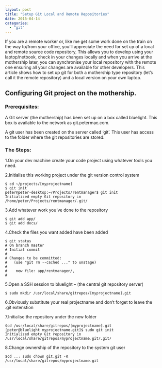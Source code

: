 ```yaml
---
layout: post
title: "Setup Git Local and Remote Repositories"
date: 2015-04-14
categories: 
  - "git"
---
```


If you are a remote worker or, like me get some work done on the train on the way to/from your office, you’ll appreciate the need for set up of a local and remote source code repository, This allows you to develop using your laptop/netbook, check in your changes locally and when you arrive at the mothership later, you can synchronise your local repository with the remote one ensuring all your changes are available for other developers. This article shows how to set up git for both a mothership type repository (let’s call it the remote repository) and a local version on your own laptop.

## Configuring Git project on the mothership.

### Prerequisites:

A Git server (the mothership) has been set up on a box called bluelight. This box is available to the network as git.petermac.com.

A git user has been created on the server called ‘git’. This user has access to the folder where the git repositories are stored.

### The Steps:

1.On your dev machine create your code project using whatever tools you need.

2.Initialise this working project under the git version control system

```
$ cd ~/projects/[myprojectname]
$ git init
peter@peter-desktop:~/Projects/rentmanager$ git init
Initialized empty Git repository in /home/peter/Projects/rentmanager/.git/
```

3.Add whatever work you’ve done to the repository

```
$ git add app/
$ git add docs/
```

4.Check the files you want added have been added

```
$ git status
# On branch master
# Initial commit
#
# Changes to be committed:
#   (use "git rm --cached ..." to unstage)
#
#    new file: app/rentmanager/,
#
```

5.Open a SSH session to bluelight – (the central git repository server)

```
$ sudo mkdir /usr/local/share/gitrepos/[myprojectname].git
```

6.Obviously substitute your real projectname and don’t forget to leave the .git extenstion

7.Initialise the repository under the new folder

```
$cd /usr/local/share/gitrepos/[myprojectname].git
[peter@bluelight myprojectname.git]$ sudo git init
Initialized empty Git repository in /usr/local/share/gitrepos/myprojectname.git/.git/
```

8.Change ownership of the repository to the system git user

```
$cd ..; sudo chown git.git -R /usr/local/share/gitrepos/myprojectname.git
```
